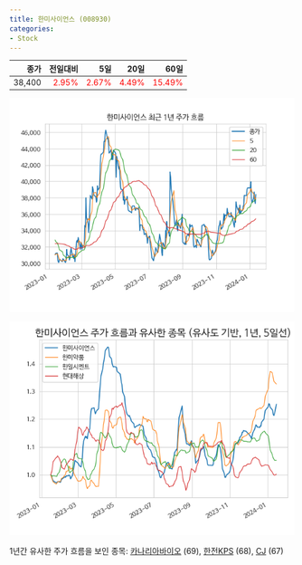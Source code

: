 ```yaml
---
title: 한미사이언스 (008930)
categories:
- Stock
---
```


|종가|전일대비|5일|20일|60일|
|---:|-------:|--:|---:|---:|
|38,400|<span style="color: red">2.95%</span>|<span style="color: red">2.67%</span>|<span style="color: red">4.49%</span>|<span style="color: red">15.49%</span>|


<!-- more -->

![008930](/assets/images/stock/008930.png)

![008930](/assets/images/stock/008930_sim.png)

1년간 유사한 주가 흐름을 보인 종목:
[카나리아바이오](/stock/016790/) (69),
[한전KPS](/stock/051600/) (68),
[CJ](/stock/001040/) (67)